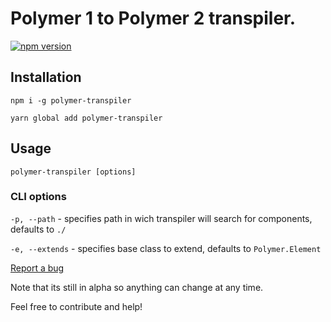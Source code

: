 # Polymer 1 to Polymer 2 transpiler.

[![npm version](https://badge.fury.io/js/polymer-transpiler.svg)](https://badge.fury.io/js/polymer-transpiler)

## Installation

`npm i -g polymer-transpiler`

`yarn global add polymer-transpiler`

## Usage
`polymer-transpiler [options]`

### CLI options
`-p, --path` - specifies path in wich transpiler will search for components, defaults to `./`

`-e, --extends` - specifies base class to extend, defaults to `Polymer.Element`

[Report a bug](https://github.com/lukawski/polymer-transpiler/issues/new)

Note that its still in alpha so anything can change at any time.

Feel free to contribute and help!
